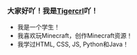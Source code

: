 ### 大家好吖！我是[Tigercrl](www.tigercrl.top)吖！

- 我是一个学生！
- 我喜欢玩Minecraft，创作Minecraft资源！
- 我学过HTML, CSS, JS, Python和Java！
